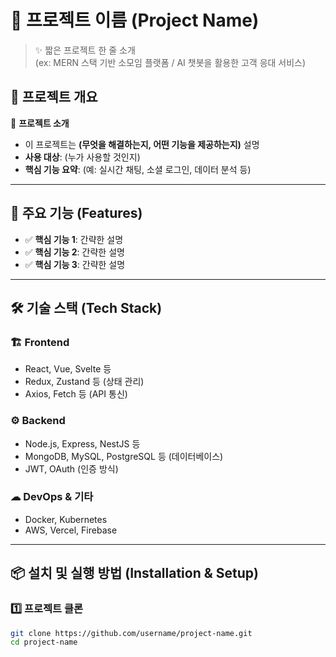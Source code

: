 # 📌 프로젝트 이름 (Project Name)

> ✨ 짧은 프로젝트 한 줄 소개  
> (ex: MERN 스택 기반 소모임 플랫폼 / AI 챗봇을 활용한 고객 응대 서비스)

## 📖 프로젝트 개요

📌 **프로젝트 소개**  
- 이 프로젝트는 **(무엇을 해결하는지, 어떤 기능을 제공하는지)** 설명  
- **사용 대상**: (누가 사용할 것인지)  
- **핵심 기능 요약**: (예: 실시간 채팅, 소셜 로그인, 데이터 분석 등)

---

## 🚀 주요 기능 (Features)

- ✅ **핵심 기능 1**: 간략한 설명  
- ✅ **핵심 기능 2**: 간략한 설명  
- ✅ **핵심 기능 3**: 간략한 설명  

---

## 🛠️ 기술 스택 (Tech Stack)

### 🏗️ **Frontend**
- React, Vue, Svelte 등  
- Redux, Zustand 등 (상태 관리)  
- Axios, Fetch 등 (API 통신)

### ⚙️ **Backend**
- Node.js, Express, NestJS 등  
- MongoDB, MySQL, PostgreSQL 등 (데이터베이스)  
- JWT, OAuth (인증 방식)

### ☁ **DevOps & 기타**
- Docker, Kubernetes  
- AWS, Vercel, Firebase  

---

## 📦 설치 및 실행 방법 (Installation & Setup)

### 1️⃣ 프로젝트 클론
```bash
git clone https://github.com/username/project-name.git
cd project-name
